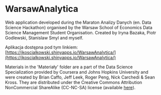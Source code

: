 # WarsawAnalytica
Web application developed during the Maraton Analizy Danych (en. Data Science Hackathon) organised by the Warsaw School of Economics Data Science Management Student Organisation. Created by Iryna Bazaka, Piotr Godlewski, Stanislaw Smyl and myself.

Aplikacja dostępna pod tym linkiem:
[https://jkoscialkowski.shinyapps.io/WarsawAnalytica/](https://jkoscialkowski.shinyapps.io/WarsawAnalytica/)

Materials in the 'Materiały' folder are a part of the Data Science Specialization provided by Coursera and Johns Hopkins University and were created by Brian Caffo, Jeff Leek, Roger Peng, Nick Carchedi & Sean Kross. They are distributed under the Creative Commons Attribution NonCommercial ShareAlike (CC-NC-SA) license (available [here](https://creativecommons.org/licenses/by-nc-sa/4.0/legalcode)).
